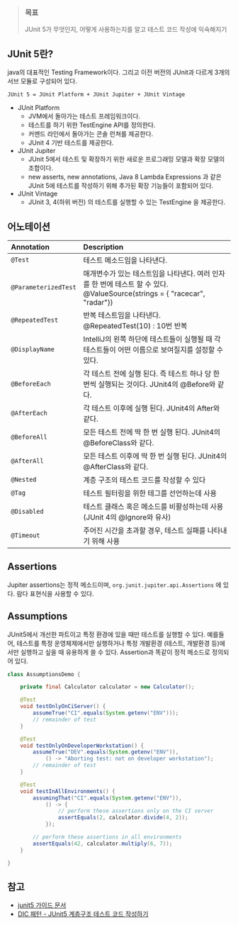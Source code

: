> ### 목표
>
> JUnit 5가 무엇인지, 어떻게 사용하는지를 알고 테스트 코드 작성에 익숙해지기

## JUnit 5란?

java의 대표적인 Testing Framework이다. 그리고 이전 버전의 JUnit과 다르게 3개의 서브 모듈로 구성되어 있다.

```
JUnit 5 = JUnit Platform + JUnit Jupiter + JUnit Vintage
```

- JUnit Platform
  - JVM에서 돌아가는 테스트 프레임워크이다.
  - 테스트를 하기 위한 TestEngine API를 정의한다.
  - 커맨드 라인에서 돌아가는 콘솔 런쳐를 제공한다.
  - JUnit 4 기반 테스트를 제공한다.
- JUnit Jupiter
  - JUnit 5에서 테스트 및 확장하기 위한 새로운 프로그래밍 모델과 확장 모델의 조합이다. 
  - new asserts, new annotations, Java 8 Lambda Expressions 과 같은 JUnit 5에 테스트를 작성하기 위해 추가된 확장 기능들이 포함되어 있다.
- JUnit Vintage
  - JUnit 3, 4(하위 버전) 의 테스트를 실행할 수 있는 TestEngine 을 제공한다.



## 어노테이션

| Annotation           | Description                                                  |
| :------------------- | :----------------------------------------------------------- |
| `@Test`              | 테스트 메소드임을 나타낸다.                                  |
| `@ParameterizedTest` | 매개변수가 있는 테스트임을 나타낸다. 여러 인자를 한 번에 테스트 할 수 있다. @ValueSource(strings = { "racecar", "radar"}) |
| `@RepeatedTest`      | 반복 테스트임을 나타낸다. @RepeatedTest(10) : 10번 반복      |
| `@DisplayName`       | IntelliJ의 왼쪽 하단에 테스트들이 실행될 때 각 테스트들이 어떤 이름으로 보여질지를 설정할 수 있다. |
| `@BeforeEach`        | 각 테스트 전에 실행 된다. 즉 테스트 하나 당 한 번씩 실행되는 것이다. JUnit4의 @Before와 같다. |
| `@AfterEach`         | 각 테스트 이후에 실행 된다. JUnit4의 After와 같다.           |
| `@BeforeAll`         | 모든 테스트 전에 딱 한 번 실행 된다. JUnit4의 @BeforeClass와 같다. |
| `@AfterAll`          | 모든 테스트 이후에 딱 한 번 실행 된다. JUnit4의 @AfterClass와 같다. |
| `@Nested`          | 계층 구조의 테스트 코드를 작성할 수 있다 |
| `@Tag`               | 테스트 필터링을 위한 테그를 선언하는데 사용                  |
| `@Disabled`          | 테스트 클래스 혹은 메소드를 비활성하는데 사용(JUnit 4의 @Ignore와 유사) |
| `@Timeout`           | 주어진 시간을 초과할 경우, 테스트 실패를 나타내기 위해 사용  |



## Assertions

Jupiter assertions는 정적 메소드이며,  `org.junit.jupiter.api.Assertions` 에 있다. 람다 표현식을 사용할 수 있다.



## Assumptions

JUnit5에서 개선한 파트이고 특정 환경에 있을 때만 테스트를 실행할 수 있다. 예를들어, 테스트를 특정 운영체제에서만 실행하거나 특정 개발환경 (테스트, 개발환경 등)에서만 실행하고 싶을 때 유용하게 쓸 수 있다. Assertion과 똑같이 정적 메소드로 정의되어 있다.

```java
class AssumptionsDemo {

    private final Calculator calculator = new Calculator();

    @Test
    void testOnlyOnCiServer() {
        assumeTrue("CI".equals(System.getenv("ENV")));
        // remainder of test
    }

    @Test
    void testOnlyOnDeveloperWorkstation() {
        assumeTrue("DEV".equals(System.getenv("ENV")),
            () -> "Aborting test: not on developer workstation");
        // remainder of test
    }

    @Test
    void testInAllEnvironments() {
        assumingThat("CI".equals(System.getenv("ENV")),
            () -> {
                // perform these assertions only on the CI server
                assertEquals(2, calculator.divide(4, 2));
            });

        // perform these assertions in all environments
        assertEquals(42, calculator.multiply(6, 7));
    }

}
```

## 참고

- [junit5 가이드 문서](https://junit.org/junit5/docs/current/user-guide/)
- [DIC 패턴 - JUnit5 계층구조 테스트 코드 작성하기](https://johngrib.github.io/wiki/junit5-nested/#junit5%EC%9D%98-nested%EB%A5%BC-%EC%82%AC%EC%9A%A9%ED%95%B4-%EA%B3%84%EC%B8%B5-%EA%B5%AC%EC%A1%B0-%ED%85%8C%EC%8A%A4%ED%8A%B8-%EC%BD%94%EB%93%9C%EB%A5%BC-%EC%9E%91%EC%84%B1%ED%95%98%EC%9E%90)